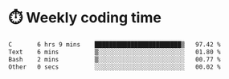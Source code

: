 
# :stopwatch: Weekly coding time
<!--START_SECTION:waka-->

```txt
C       6 hrs 9 mins    ████████████████████████▒   97.42 %
Text    6 mins          ▒░░░░░░░░░░░░░░░░░░░░░░░░   01.80 %
Bash    2 mins          ▒░░░░░░░░░░░░░░░░░░░░░░░░   00.77 %
Other   0 secs          ░░░░░░░░░░░░░░░░░░░░░░░░░   00.02 %
```

<!--END_SECTION:waka-->


<!-- <p> <img src="https://github-readme-stats.vercel.app/api?username=cozgerest&show_icons=true&hide_border=false" />  </p> -->

